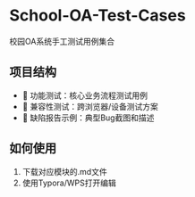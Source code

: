 # School-OA-Test-Cases
 校园OA系统手工测试用例集合

## 项目结构
- 📁 功能测试：核心业务流程测试用例
- 📁 兼容性测试：跨浏览器/设备测试方案
- 📁 缺陷报告示例：典型Bug截图和描述

## 如何使用
1. 下载对应模块的.md文件
2. 使用Typora/WPS打开编辑